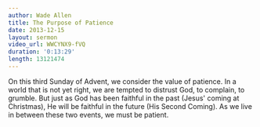 ```yaml
--- 
author: Wade Allen 
title: The Purpose of Patience 
date: 2013-12-15 
layout: sermon
video_url: WWCYNX9-fVQ
duration: '0:13:29'
length: 13121474 
---
```


On this third Sunday of Advent, we consider the value of patience. In a world that is not yet right, we are tempted to distrust God, to complain, to grumble. But just as God has been faithful in the past (Jesus' coming at Christmas), He will be faithful in the future (His Second Coming). As we live in between these two events, we must be patient.

